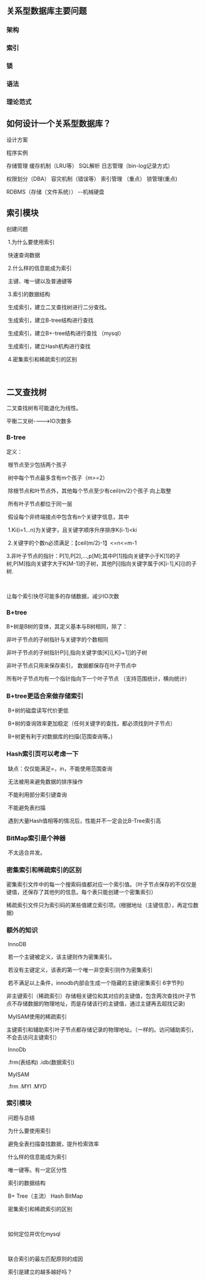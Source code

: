 ## 关系型数据库主要问题

### 架构

### 索引

### 锁

### 语法

### 理论范式

## 如何设计一个关系型数据库？

设计方案

程序实例

存储管理   缓存机制（LRU等） SQL解析  日志管理（bin-log记录方式）

权限划分（DBA）  容灾机制（错误等） 索引管理 （重点）  锁管理(重点)



RDBMS（存储（文件系统）） --机械硬盘

## 索引模块

创建问题

​     1.为什么要使用索引

​         快速查询数据

​     2.什么样的信息能成为索引

​         主键、唯一键以及普通键等

​     3.索引的数据结构

​         生成索引，建立二叉查找树进行二分查找。

​         生成索引，建立B-tree结构进行查找

​         生成索引，建立B+-tree结构进行查找 （mysql）

​         生成索引，建立Hash机构进行查找

​     4.密集索引和稀疏索引的区别

​              

## 二叉查找树

二叉查找树有可能退化为线性。

平衡二叉树---->IO次数多     



### B-tree

定义：

​    根节点至少包括两个孩子

​    树中每个节点最多含有m个孩子（m>=2）

​    除根节点和叶节点外，其他每个节点至少有ceil(m/2)个孩子  向上取整

​    所有叶子节点都位于同一层

​    假设每个非终端接点中包含有n个关键字信息，其中

​    1.Ki(i=1...n)为关键字，且关键字顺序升序排序K(i-1)<ki

​    2.关键字的个数n必须满足：【ceil(m/2)-1】<=n<=m-1

​    3.非叶子节点的指针：P[1],P[2],...,p[M];其中P[1]指向关键字小于K[1]的子树,P[M]指向关键字大于K[M-1]的子树，其他P[i]指向关键字属于(K[i-1],K[i])的子树.

​    

让每个索引快尽可能多的存储数据，减少IO次数

### B+tree

   B+树是B树的变体，其定义基本与B树相同，除了：

   非叶子节点的子树指针与关键字的个数相同

   非叶子节点的子树指针P[i],指向关键字值[K[i],K[i+1]]的子树

   非叶子节点只用来保存索引， 数据都保存在叶子节点中

   所有叶子节点均有一个指针指向下一个叶子节点 （支持范围统计，横向统计）​    

### B+tree更适合来做存储索引

​    B+树的磁盘读写代价更低

​    B+树的查询效率更加稳定（任何关键字的查找，都必须找到叶子节点）

​    B+树更有利于对数据库的扫描(范围查询等。)

### Hash索引页可以考虑一下

​    缺点：仅仅能满足=，in，不能使用范围查询

​    无法被用来避免数据的排序操作

​    不能利用部分索引键查询

​    不能避免表扫描

​    遇到大量Hash值相等的情况后，性能并不一定会比B-Tree索引高

### BitMap索引是个神器

​     不太适合并发。

### 密集索引和稀疏索引的区别

​      密集索引文件中的每一个搜索码值都对应一个索引值。（叶子节点保存的不仅仅是键值，还保存了其他列的信息。每个表只能创建一个密集索引）

​      稀疏索引文件只为索引码的某些值建立索引项。(根据地址（主键信息），再定位数据)

### 额外的知识

​      InnoDB

​          若一个主键被定义，该主键则作为密集索引。

​          若没有主键定义，该表的第一个唯一非空索引则作为密集索引

​          若不满足以上条件，innodb内部会生成一个隐藏的主键(密集索引 6字节列)

​          非主键索引（稀疏索引）存储相关键位和其对应的主键值，包含两次查找(叶子节点不存储数据的物理地址，而是存储该行的主键值，通过主键再去超找记录)

​     MyISAM使用的稀疏索引

​          主键索引和辅助索引叶子节点都存储记录的物理地址。（一样的。访问辅助索引，不会去访问主键索引）

​      InnoDb

​           .frm(表结构)    .idb(数据索引)

​       MyISAM

​           .frm   .MYI  .MYD

### 索引模块

​     问题与总结

​     为什么要使用索引

​         避免全表扫描查找数据，提升检索效率

​     什么样的信息能成为索引

​         唯一键等。有一定区分性

​     索引的数据结构

​         B+ Tree（主流）       Hash       BitMap

​     密集索引和稀疏索引的区别

​      

​      如何定位并优化mysql

​          

​      联合索引的最左匹配原则的成因

​      索引是建立的越多越好吗？

